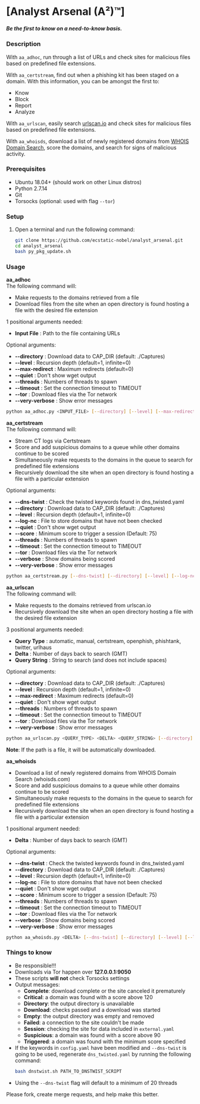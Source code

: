 # [Analyst Arsenal (A²)™]  
##### Be the first to know on a need-to-know basis.  

### Description  
With `aa_adhoc`, run through a list of URLs and check sites for malicious files based on predefined file extensions.  

With `aa_certstream`, find out when a phishing kit has been staged on a domain. With this information, you can be amongst the first to:  
- Know  
- Block  
- Report  
- Analyze  

With `aa_urlscan`, easily search [urlscan.io](https://urlscan.io/) and check sites for malicious files based on predefined file extensions.  

With `aa_whoisds`, download a list of newly registered domains from [WHOIS Domain Search](https://whoisds.com/newly-registered-domains), score the domains, and search for signs of malicious activity.  

### Prerequisites  
- Ubuntu 18.04+ (should work on other Linux distros)  
- Python 2.7.14  
- Git  
- Torsocks (optional: used with flag `--tor`)  

### Setup  
1. Open a terminal and run the following command:  
    ```bash  
    git clone https://github.com/ecstatic-nobel/analyst_arsenal.git  
    cd analyst_arsenal  
    bash py_pkg_update.sh  
    ```  

### Usage  
**aa_adhoc**  
The following command will:  
- Make requests to the domains retrieved from a file  
- Download files from the site when an open directory is found hosting a file with the desired file extension  

1 positional arguments needed:  
- **Input File**     : Path to the file containing URLs  

Optional arguments:  
- **--directory**    : Download data to CAP_DIR (default: ./Captures)  
- **--level**        : Recursion depth (default=1, infinite=0)  
- **--max-redirect** : Maximum redirects (default=0)  
- **--quiet**        : Don't show wget output  
- **--threads**      : Numbers of threads to spawn  
- **--timeout**      : Set the connection timeout to TIMEOUT  
- **--tor**          : Download files via the Tor network  
- **--very-verbose** : Show error messages  

```bash  
python aa_adhoc.py <INPUT_FILE> [--directory] [--level] [--max-redirect] [--quiet] [--threads] [--timeout] [--tor] [--very-verbose]  
```  

**aa_certstream**  
The following command will:  
- Stream CT logs via Certstream  
- Score and add suspicious domains to a queue while other domains continue to be scored  
- Simultaneously make requests to the domains in the queue to search for predefined file extensions  
- Recursively download the site when an open directory is found hosting a file with a particular extension  

Optional arguments:  
- **--dns-twist**    : Check the twisted keywords found in dns_twisted.yaml  
- **--directory**    : Download data to CAP_DIR (default: ./Captures)  
- **--level**        : Recursion depth (default=1, infinite=0)  
- **--log-nc**       : File to store domains that have not been checked  
- **--quiet**        : Don't show wget output  
- **--score**        : Minimum score to trigger a session (Default: 75)  
- **--threads**      : Numbers of threads to spawn  
- **--timeout**      : Set the connection timeout to TIMEOUT  
- **--tor**          : Download files via the Tor network  
- **--verbose**      : Show domains being scored  
- **--very-verbose** : Show error messages  

```bash  
python aa_certstream.py [--dns-twist] [--directory] [--level] [--log-nc] [--quiet] [--score] [--threads] [--timeout] [--tor] [--verbose] [--very-verbose]  
```  

**aa_urlscan**  
The following command will:  
- Make requests to the domains retrieved from urlscan.io  
- Recursively download the site when an open directory hosting a file with the desired file extension  

3 positional arguments needed:  
- **Query Type**     : automatic, manual, certstream, openphish, phishtank, twitter, urlhaus  
- **Delta**          : Number of days back to search (GMT)  
- **Query String**   : String to search (and does not include spaces)  

Optional arguments:  
- **--directory**    : Download data to CAP_DIR (default: ./Captures)  
- **--level**        : Recursion depth (default=1, infinite=0)  
- **--max-redirect** : Maximum redirects (default=0)  
- **--quiet**        : Don't show wget output  
- **--threads**      : Numbers of threads to spawn  
- **--timeout**      : Set the connection timeout to TIMEOUT  
- **--tor**          : Download files via the Tor network  
- **--very-verbose** : Show error messages  

```bash  
python aa_urlscan.py <QUERY_TYPE> <DELTA> <QUERY_STRING> [--directory] [--level] [--max-redirect] [--quiet] [--threads] [--timeout] [--tor] [--very-verbose]  
```  
**Note**: If the path is a file, it will be automatically downloaded.  

**aa_whoisds**  
- Download a list of newly registered domains from WHOIS Domain Search (whoisds.com)  
- Score and add suspicious domains to a queue while other domains continue to be scored  
- Simultaneously make requests to the domains in the queue to search for predefined file extensions  
- Recursively download the site when an open directory is found hosting a file with a particular extension  

1 positional argument needed:  
- **Delta** : Number of days back to search (GMT)  

Optional arguments:  
- **--dns-twist**    : Check the twisted keywords found in dns_twisted.yaml  
- **--directory**    : Download data to CAP_DIR (default: ./Captures)  
- **--level**        : Recursion depth (default=1, infinite=0)  
- **--log-nc**       : File to store domains that have not been checked  
- **--quiet**        : Don't show wget output  
- **--score**        : Minimum score to trigger a session (Default: 75)  
- **--threads**      : Numbers of threads to spawn  
- **--timeout**      : Set the connection timeout to TIMEOUT  
- **--tor**          : Download files via the Tor network  
- **--verbose**      : Show domains being scored  
- **--very-verbose** : Show error messages  

```bash  
python aa_whoisds.py <DELTA> [--dns-twist] [--directory] [--level] [--log-nc] [--quiet] [--score] [--threads] [--timeout] [--tor] [--verbose] [--very-verbose]  
```  

### Things to know  
- Be responsible!!!  
- Downloads via Tor happen over **127.0.0.1:9050**  
- These scripts **will not** check Torsocks settings  
- Output messages:  
  - **Complete**: download complete or the site canceled it prematurely  
  - **Critical**: a domain was found with a score above 120  
  - **Directory**: the output directory is unavailable  
  - **Download**: checks passed and a download was started  
  - **Empty**: the output directory was empty and removed  
  - **Failed**: a connection to the site couldn't be made  
  - **Session**: checking the site for data included in `external.yaml`  
  - **Suspicious**: a domain was found with a score above 90  
  - **Triggered**: a domain was found with the minimum score specified  
- If the keywords in `config.yaml` have been modified and `--dns-twist` is going to be used, regenerate `dns_twisted.yaml` by running the following command:  
    ```bash
    bash dnstwist.sh PATH_TO_DNSTWIST_SCRIPT
    ```
- Using the `--dns-twist` flag will default to a minimum of 20 threads  

Please fork, create merge requests, and help make this better.  

